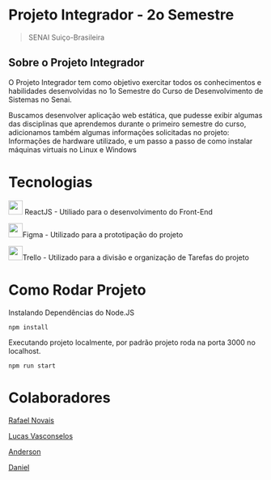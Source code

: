 # Projeto Integrador - 2o Semestre
>SENAI Suiço-Brasileira

## Sobre o Projeto Integrador

O Projeto Integrador tem como objetivo exercitar todos os conhecimentos e habilidades desenvolvidas no 1o Semestre do Curso de Desenvolvimento de Sistemas no Senai.

Buscamos desenvolver aplicação web estática, que pudesse exibir algumas das disciplinas que aprendemos durante o primeiro semestre do curso, adicionamos também algumas informações solicitadas no projeto: Informações de hardware utilizado, e um passo a passo de como instalar máquinas virtuais no Linux e Windows

# Tecnologias
<img src="https://img.icons8.com/plasticine/100/react.png" width="28"> ReactJS - Utiliado para o desenvolvimento do Front-End

<img src="https://img.icons8.com/color/48/figma--v1.png" width="28">Figma - Utilizado para a prototipação do projeto

<img src="https://img.icons8.com/color/48/trello.png" width="28">Trello - Utilizado para a divisão e organização de Tarefas do projeto

# Como Rodar Projeto
Instalando Dependências do Node.JS
```
npm install
```
Executando projeto localmente, por padrão projeto roda na porta 3000 no localhost.
```
npm run start
```

# Colaboradores
[Rafael Novais](https://github.com/oN0V41S)

[Lucas Vasconselos](https://github.com/oN0V41S)

[Anderson](https://github.com/oN0V41S)

[Daniel](https://github.com/oN0V41S)


